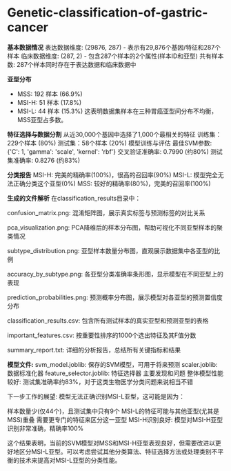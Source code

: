 # Genetic-classification-of-gastric-cancer
**基本数据情况**
表达数据维度: (29876, 287) - 表示有29,876个基因/特征和287个样本
临床数据维度: (287, 2) - 包含287个样本的2个属性(样本ID和亚型)
共有样本数: 287个样本同时存在于表达数据和临床数据中

**亚型分布**
  - MSS: 192 样本 (66.9%)
  - MSI-H: 51 样本 (17.8%)
  - MSI-L: 44 样本 (15.3%)
这表明数据集样本在三种胃癌亚型间分布不均衡，MSS亚型占多数。

**特征选择与数据分割**
从近30,000个基因中选择了1,000个最相关的特征
训练集：229个样本 (80%)
测试集：58个样本 (20%)
模型训练与评估
最佳SVM参数: {'C': 1, 'gamma': 'scale', 'kernel': 'rbf'}
交叉验证准确率: 0.7990 (约80%)
测试集准确率: 0.8276 (约83%)

**分类报告**
MSI-H: 完美的精确率(100%)，很高的召回率(90%)
MSI-L: 模型完全无法正确分类这个亚型(0%)
MSS: 较好的精确率(80%)，完美的召回率(100%)

**生成的文件解析**
在classification_results目录中：

confusion_matrix.png: 混淆矩阵图，展示真实标签与预测标签的对比关系

pca_visualization.png: PCA降维后的样本分布图，帮助可视化不同亚型样本的聚类情况

subtype_distribution.png: 亚型样本数量分布图，直观展示数据集中各亚型的比例

accuracy_by_subtype.png: 各亚型分类准确率条形图，显示模型在不同亚型上的表现

prediction_probabilities.png: 预测概率分布图，展示模型对各亚型的预测置信度分布

classification_results.csv: 包含所有测试样本的真实亚型和预测亚型的表格

important_features.csv: 按重要性排序的1000个选出特征及其F值分数

summary_report.txt: 详细的分析报告，总结所有关键指标和结果

**模型文件:**
svm_model.joblib: 保存的SVM模型，可用于将来预测
scaler.joblib: 数据标准化器
feature_selector.joblib: 特征选择器
主要发现和问题
整体模型性能较好: 测试集准确率约83%，对于这类生物医学分类问题来说相当不错

下一步工作的展望: 模型无法正确识别MSI-L亚型，这可能是因为：

样本数量少(仅44个)，且测试集中只有9个
MSI-L的特征可能与其他亚型(尤其是MSS)重叠
需要更专门的特征来区分这一亚型
MSI-H识别良好: 模型对MSI-H亚型识别非常准确，精确率100%

这个结果表明，当前的SVM模型对MSS和MSI-H亚型表现良好，但需要改进以更好地区分MSI-L亚型。可以考虑尝试其他分类算法、特征选择方法或处理类别不平衡的技术来提高对MSI-L亚型的分类性能。